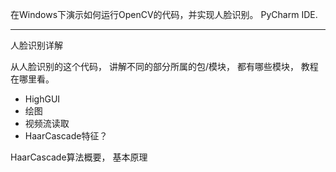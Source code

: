 
在Windows下演示如何运行OpenCV的代码，并实现人脸识别。
PyCharm IDE.



------------------------------------
人脸识别详解

从人脸识别的这个代码， 讲解不同的部分所属的包/模块， 都有哪些模块， 教程在哪里看。

* HighGUI
* 绘图
* 视频流读取
* HaarCascade特征？


HaarCascade算法概要， 基本原理